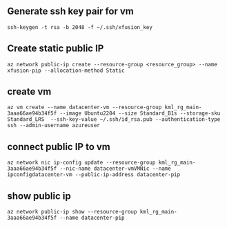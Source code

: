 ## Generate ssh key pair for vm
`ssh-keygen -t rsa -b 2048 -f ~/.ssh/xfusion_key`
## Create static public IP
`az network public-ip create --resource-group <resource_group> --name xfusion-pip --allocation-method Static`
## create vm
`az vm create --name datacenter-vm --resource-group kml_rg_main-3aaa66ae94b34f5f --image Ubuntu2204 --size Standard_B1s --storage-sku Standard_LRS  --ssh-key-value ~/.ssh/id_rsa.pub --authentication-type ssh --admin-username azureuser`
## connect public IP to vm
`az network nic ip-config update --resource-group kml_rg_main-3aaa66ae94b34f5f --nic-name datacenter-vmVMNic --name ipconfigdatacenter-vm --public-ip-address datacenter-pip`
## show public ip
`az network public-ip show --resource-group kml_rg_main-3aaa66ae94b34f5f --name datacenter-pip`